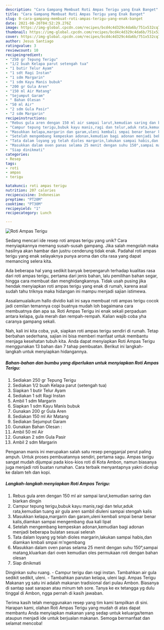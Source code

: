 ```yaml
---
description: "Cara Gampang Membuat Roti Ampas Terigu yang Enak Banget"
title: "Cara Gampang Membuat Roti Ampas Terigu yang Enak Banget"
slug: 0-cara-gampang-membuat-roti-ampas-terigu-yang-enak-banget
date: 2021-08-26T04:52:29.276Z
image: https://img-global.cpcdn.com/recipes/bcd4c4d329c4da6b/751x532cq70/roti-ampas-terigu-foto-resep-utama.jpg
thumbnail: https://img-global.cpcdn.com/recipes/bcd4c4d329c4da6b/751x532cq70/roti-ampas-terigu-foto-resep-utama.jpg
cover: https://img-global.cpcdn.com/recipes/bcd4c4d329c4da6b/751x532cq70/roti-ampas-terigu-foto-resep-utama.jpg
author: Jesus Santiago
ratingvalue: 3
reviewcount: 10
recipeingredient:
- "250 gr Tepung Terigu"
- "1/2 buah Kelapa parut setengah tua"
- "1 butir Telur Ayam"
- "1 sdt Ragi Instan"
- "1 sdm Margarin"
- "1 sdm Kayu Manis bubuk"
- "200 gr Gula Aren"
- "150 ml Air Matang"
- "Sejumput Garam"
- " Bahan Olesan "
- "50 ml Air"
- "2 sdm Gula Pasir"
- "2 sdm Margarin"
recipeinstructions:
- "Rebus gula aren dengan 150 ml air sampai larut,kemudian saring dan biarkan dingin"
- "Campur tepung terigu,bubuk kayu manis,ragi dan telur,aduk rata,kemudian tuang air gula aren sambil diuleni sampai stengah kalis"
- "Masukkan kelapa,margarin dan garam,uleni kembali smpai benar benar kalis,diamkan sampai mengembang dua kali lipat"
- "Setelah mengembang kempeskan adonan,kemudian bagi adonan menjadi beberapa bulatan sesuai selerah"
- "Tata dalam loyang yg telah dioles margarin,lakukan sampai habis,dan diamkan kmbali smpai m&#39;ngembang"
- "Masukkan dalam oven panas selama 25 menit dengan suhu 150°,sampai matang,kluarkan dari oven kemudian oles permukaan roti dengan bahan olesan"
- "Siap dinikmati"
categories:
- Resep
tags:
- roti
- ampas
- terigu

katakunci: roti ampas terigu 
nutrition: 207 calories
recipecuisine: Indonesian
preptime: "PT20M"
cooktime: "PT30M"
recipeyield: "1"
recipecategory: Lunch

---
```



![Roti Ampas Terigu](https://img-global.cpcdn.com/recipes/bcd4c4d329c4da6b/751x532cq70/roti-ampas-terigu-foto-resep-utama.jpg)

Sedang mencari ide resep roti ampas terigu yang unik? Cara menyiapkannya memang susah-susah gampang. Jika salah mengolah maka hasilnya akan hambar dan justru cenderung tidak enak. Padahal roti ampas terigu yang enak selayaknya punya aroma dan cita rasa yang dapat memancing selera kita.

Ada beberapa hal yang sedikit banyak berpengaruh terhadap kualitas rasa dari roti ampas terigu, pertama dari jenis bahan, lalu pemilihan bahan segar, hingga cara membuat dan menghidangkannya. Tidak usah pusing jika hendak menyiapkan roti ampas terigu yang enak di rumah, karena asal sudah tahu triknya maka hidangan ini mampu menjadi sajian istimewa.

Assalamualaikum hallo dividio kali ini saya membuat roti ampas terigu cocok jadi cemilan temannya copi buatnya mudah loh bagaimana cara membuatnya dan apa sa. Roti Ampas Terigu ini enak sekali perpaduan antara kelapa, gula merah dan rempah-rempah. Kalian wajib coba yha caranya gampang sekali.


Nah, kali ini kita coba, yuk, siapkan roti ampas terigu sendiri di rumah. Tetap berbahan sederhana, sajian ini bisa memberi manfaat untuk membantu menjaga kesehatan tubuh kita. Anda dapat menyiapkan Roti Ampas Terigu menggunakan 13 bahan dan 7 tahap pembuatan. Berikut ini langkah-langkah untuk menyiapkan hidangannya.

<!--inarticleads1-->

##### Bahan-bahan dan bumbu yang diperlukan untuk menyiapkan Roti Ampas Terigu:

1. Sediakan 250 gr Tepung Terigu
1. Sediakan 1/2 buah Kelapa parut (setengah tua)
1. Siapkan 1 butir Telur Ayam
1. Sediakan 1 sdt Ragi Instan
1. Ambil 1 sdm Margarin
1. Siapkan 1 sdm Kayu Manis bubuk
1. Gunakan 200 gr Gula Aren
1. Sediakan 150 ml Air Matang
1. Sediakan Sejumput Garam
1. Gunakan  Bahan Olesan :
1. Ambil 50 ml Air
1. Gunakan 2 sdm Gula Pasir
1. Ambil 2 sdm Margarin


Penganan manis ini merupakan salah satu resep pengganjal perut paling ampuh. Untuk proses pembuatannya sendiri, pertama sagu. Ampas tarigu sangat mudah dijumpai pada kios-kios roti di Kota Ambon, namun biasanya juga menjadi roti buatan rumahan. Cara terbaik menyantapnya yakni dicelup ke dalam teh dan kopi. 

<!--inarticleads2-->

##### Langkah-langkah menyiapkan Roti Ampas Terigu:

1. Rebus gula aren dengan 150 ml air sampai larut,kemudian saring dan biarkan dingin
1. Campur tepung terigu,bubuk kayu manis,ragi dan telur,aduk rata,kemudian tuang air gula aren sambil diuleni sampai stengah kalis
1. Masukkan kelapa,margarin dan garam,uleni kembali smpai benar benar kalis,diamkan sampai mengembang dua kali lipat
1. Setelah mengembang kempeskan adonan,kemudian bagi adonan menjadi beberapa bulatan sesuai selerah
1. Tata dalam loyang yg telah dioles margarin,lakukan sampai habis,dan diamkan kmbali smpai m&#39;ngembang
1. Masukkan dalam oven panas selama 25 menit dengan suhu 150°,sampai matang,kluarkan dari oven kemudian oles permukaan roti dengan bahan olesan
1. Siap dinikmati


Dinginkan suhu ruang. - Campur terigu dan ragi instan. Tambahkan air gula sedikit sedikit, uleni. - Tambahkan parutan kelapa, uleni lagi. Ampas Terigu Makanan yg satu ini adalah makanan tradisional dari pulau Ambon. Biasanya di santap saat sarapan atau minum teh sore. Tanya ke ex tetangga yg dulu tinggal di Ambon, ngga pernah di kasih jawaban. 

Terima kasih telah menggunakan resep yang tim kami tampilkan di sini. Harapan kami, olahan Roti Ampas Terigu yang mudah di atas dapat membantu Anda menyiapkan makanan yang sedap untuk keluarga/teman ataupun menjadi ide untuk berjualan makanan. Semoga bermanfaat dan selamat mencoba!
